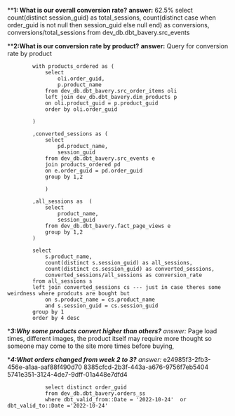 

****1: What is our overall conversion rate?**
**answer:** 62.5%
            select
                count(distinct session_guid) as total_sessions,
                count(distinct case when order_guid is not null then session_guid else null end) as conversions,
                conversions/total_sessions
            from dev_db.dbt_bavery.src_events


****2:What is our conversion rate by product?**
**answer:** Query for conversion rate by product

            with products_ordered as (
                select
                    oli.order_guid,
                    p.product_name
                from dev_db.dbt_bavery.src_order_items oli
                left join dev_db.dbt_bavery.dim_products p
                on oli.product_guid = p.product_guid
                order by oli.order_guid

            )

            ,converted_sessions as (
                select
                    pd.product_name,
                    session_guid
                from dev_db.dbt_bavery.src_events e
                join products_ordered pd
                on e.order_guid = pd.order_guid
                group by 1,2

                )
                
            ,all_sessions as  (   
                select 
                    product_name,
                    session_guid
                from dev_db.dbt_bavery.fact_page_views e
                group by 1,2
            )

            select
                s.product_name,
                count(distinct s.session_guid) as all_sessions,
                count(distinct cs.session_guid) as converted_sessions,
                converted_sessions/all_sessions as conversion_rate
            from all_sessions s
            left join converted_sessions cs --- just in case theres some weirdness where prodcuts are bought but 
                on s.product_name = cs.product_name
                and s.session_guid = cs.session_guid
            group by 1
            order by 4 desc



****3:Why some products convert higher than others?**
*answer:** Page load times, different images, the product itself may require more thought so someone may come to the site more times before buying,  


****4:What orders changed from week 2 to 3?**
*answer:**
e24985f3-2fb3-456e-a1aa-aaf88f490d70
8385cfcd-2b3f-443a-a676-9756f7eb5404
5741e351-3124-4de7-9dff-01a448e7dfd4

                select distinct order_guid
                from dev_db.dbt_bavery.orders_ss
                where dbt_valid_from::Date = '2022-10-24'  or dbt_valid_to::Date ='2022-10-24' 